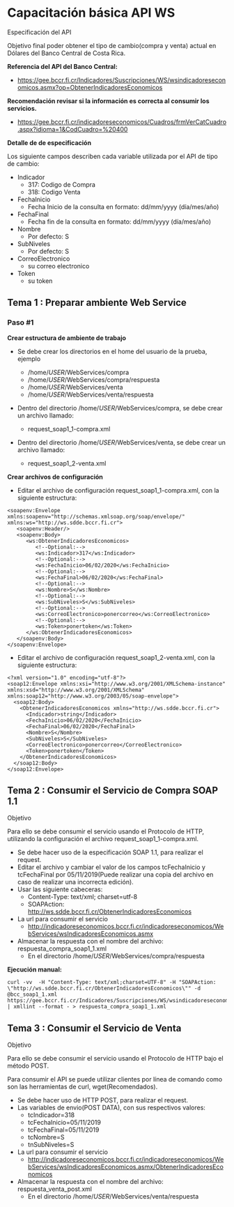 # Capacitación básica API WS

Especificación del API

Objetivo final poder obtener el tipo de cambio(compra y venta) actual en Dólares del Banco Central de Costa Rica.

**Referencia del API del Banco Central:**

* []() https://gee.bccr.fi.cr/Indicadores/Suscripciones/WS/wsindicadoreseconomicos.asmx?op=ObtenerIndicadoresEconomicos

**Recomendación revisar si la información es correcta al consumir los servicios.**

* []() https://gee.bccr.fi.cr/indicadoreseconomicos/Cuadros/frmVerCatCuadro.aspx?idioma=1&CodCuadro=%20400

**Detalle de de especificación**

Los siguiente campos describen cada variable utilizada por el API de tipo de cambio:

*   Indicador
    *   317: Codigo de Compra
    *   318: Codigo Venta
*   FechaInicio
    *   Fecha Inicio de la consulta en formato: dd/mm/yyyy (día/mes/año)
*   FechaFinal
    *   Fecha fin de la consulta en formato: dd/mm/yyyy (día/mes/año)
*   Nombre
    *   Por defecto: S
*   SubNiveles 
    *   Por defecto: S
*   CorreoElectronico
    *   su correo electronico
*   Token
    * su token

## Tema 1 : Preparar ambiente Web Service

### Paso #1

**Crear estructura de ambiente de trabajo**

*   Se debe crear los directorios en el home del usuario de la prueba, ejemplo
    *   /home/$USER$/WebServices/compra
    *   /home/$USER$/WebServices/compra/respuesta
    *   /home/$USER$/WebServices/venta
    *   /home/$USER$/WebServices/venta/respuesta

*   Dentro del directorio /home/$USER$/WebServices/compra, se debe crear un archivo llamado:
    *   request_soap1_1-compra.xml
*   Dentro del directorio /home/$USER$/WebServices/venta, se debe crear un archivo llamado:
    *   request_soap1_2-venta.xml

**Crear archivos de configuración**

*   Editar el archivo de configuración request_soap1_1-compra.xml, con la siguiente estructura:

```
<soapenv:Envelope xmlns:soapenv="http://schemas.xmlsoap.org/soap/envelope/" xmlns:ws="http://ws.sdde.bccr.fi.cr">
   <soapenv:Header/>
   <soapenv:Body>
      <ws:ObtenerIndicadoresEconomicos>
         <!--Optional:-->
         <ws:Indicador>317</ws:Indicador>
         <!--Optional:-->
         <ws:FechaInicio>06/02/2020</ws:FechaInicio>
         <!--Optional:-->
         <ws:FechaFinal>06/02/2020</ws:FechaFinal>
         <!--Optional:-->
         <ws:Nombre>S</ws:Nombre>
         <!--Optional:-->
         <ws:SubNiveles>S</ws:SubNiveles>
         <!--Optional:-->
         <ws:CorreoElectronico>ponercorreo</ws:CorreoElectronico>
         <!--Optional:-->
         <ws:Token>ponertoken</ws:Token>
      </ws:ObtenerIndicadoresEconomicos>
   </soapenv:Body>
</soapenv:Envelope>

```
*   Editar el archivo de configuración request_soap1_2-venta.xml, con la siguiente estructura:

```
<?xml version="1.0" encoding="utf-8"?>
<soap12:Envelope xmlns:xsi="http://www.w3.org/2001/XMLSchema-instance" xmlns:xsd="http://www.w3.org/2001/XMLSchema" xmlns:soap12="http://www.w3.org/2003/05/soap-envelope">
  <soap12:Body>
    <ObtenerIndicadoresEconomicos xmlns="http://ws.sdde.bccr.fi.cr">
      <Indicador>string</Indicador>
      <FechaInicio>06/02/2020</FechaInicio>
      <FechaFinal>06/02/2020</FechaFinal>
      <Nombre>S</Nombre>
      <SubNiveles>S</SubNiveles>
      <CorreoElectronico>ponercorreo</CorreoElectronico>
      <Token>ponertoken</Token>
    </ObtenerIndicadoresEconomicos>
  </soap12:Body>
</soap12:Envelope>

```

## Tema 2 : Consumir el Servicio de Compra SOAP 1.1

Objetivo

Para ello se debe consumir el servicio usando el  Protocolo de HTTP, utilizando la configuración el archivo request_soap1_1-compra.xml.

*   Se debe hacer uso de la especificación SOAP 1.1, para realizar el request.
*   Editar el archivo y cambiar el valor de los campos tcFechaInicio y tcFechaFinal por 05/11/2019(Puede realizar una copia del archivo en caso de realizar una incorrecta edición).
*   Usar las siguiente cabeceras:
    *   Content-Type: text/xml; charset=utf-8
    *   SOAPAction: http://ws.sdde.bccr.fi.cr/ObtenerIndicadoresEconomicos
*   La url para consumir el servicio
    *   http://indicadoreseconomicos.bccr.fi.cr/indicadoreseconomicos/WebServices/wsIndicadoresEconomicos.asmx
*   Almacenar la respuesta con el nombre del archivo: respuesta_compra_soap1_1.xml
    *   En el directorio /home/$USER$/WebServices/compra/respuesta

**Ejecución manual:**
```
curl -vv  -H "Content-Type: text/xml;charset=UTF-8" -H "SOAPAction: \"http://ws.sdde.bccr.fi.cr/ObtenerIndicadoresEconomicos\"" -d @bcc_soap1_1.xml https://gee.bccr.fi.cr/Indicadores/Suscripciones/WS/wsindicadoreseconomicos.asmx | xmllint --format - > respuesta_compra_soap1_1.xml
```

## Tema 3 : Consumir el Servicio de Venta

Objetivo

Para ello se debe consumir el servicio usando el  Protocolo de HTTP bajo el método POST.

Para consumir el API se puede utilizar clientes por línea de comando como son las herramientas de curl, wget(Recomendados).

*   Se debe hacer uso de HTTP POST, para realizar el request.
*   Las variables de envio(POST DATA), con sus respectivos valores:
    *   tcIndicador=318
    *   tcFechaInicio=05/11/2019
    *   tcFechaFinal=05/11/2019
    *   tcNombre=S
    *   tnSubNiveles=S
*   La url para consumir el servicio
    *   http://indicadoreseconomicos.bccr.fi.cr/indicadoreseconomicos/WebServices/wsIndicadoresEconomicos.asmx/ObtenerIndicadoresEconomicos
*   Almacenar la respuesta con el nombre del archivo: respuesta_venta_post.xml
    *   En el directorio /home/$USER$/WebServices/venta/respuesta












